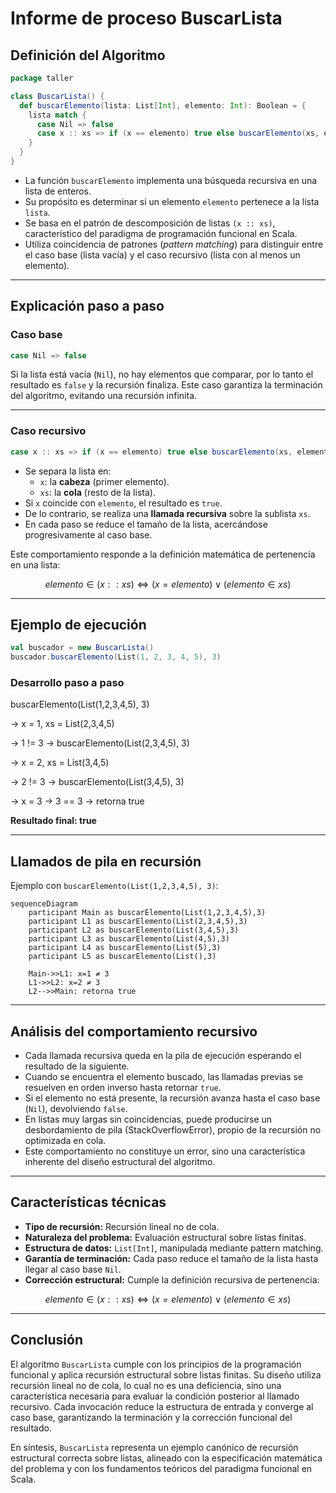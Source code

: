 # Informe de proceso BuscarLista

## Definición del Algoritmo

```Scala
package taller

class BuscarLista() {
  def buscarElemento(lista: List[Int], elemento: Int): Boolean = {
    lista match {
      case Nil => false
      case x :: xs => if (x == elemento) true else buscarElemento(xs, elemento)
    }
  }
}
```

* La función `buscarElemento` implementa una búsqueda recursiva en una lista de enteros.
* Su propósito es determinar si un elemento `elemento` pertenece a la lista `lista`.
* Se basa en el patrón de descomposición de listas `(x :: xs)`, característico del paradigma de programación funcional en Scala.
* Utiliza coincidencia de patrones (_pattern matching_) para distinguir entre el caso base (lista vacía) y el caso recursivo (lista con al menos un elemento).

---

## Explicación paso a paso

### Caso base

```Scala
case Nil => false
```

Si la lista está vacía (`Nil`), no hay elementos que comparar, por lo tanto el resultado es `false` y la recursión finaliza.
Este caso garantiza la terminación del algoritmo, evitando una recursión infinita.

---

### Caso recursivo

```Scala
case x :: xs => if (x == elemento) true else buscarElemento(xs, elemento)
```

- Se separa la lista en:
  - `x`: la **cabeza** (primer elemento).
  - `xs`: la **cola** (resto de la lista).
- Si `x` coincide con `elemento`, el resultado es `true`.
- De lo contrario, se realiza una **llamada recursiva** sobre la sublista `xs`.
- En cada paso se reduce el tamaño de la lista, acercándose progresivamente al caso base.

Este comportamiento responde a la definición matemática de pertenencia en una lista:

$$
elemento \in (x :: xs) \iff (x = elemento) \lor (elemento \in xs)
$$

---

## Ejemplo de ejecución

```Scala
val buscador = new BuscarLista()
buscador.buscarElemento(List(1, 2, 3, 4, 5), 3)
```

### Desarrollo paso a paso

buscarElemento(List(1,2,3,4,5), 3)

→ x = 1, xs = List(2,3,4,5)

→ 1 != 3 → buscarElemento(List(2,3,4,5), 3)

→ x = 2, xs = List(3,4,5)

→ 2 != 3 → buscarElemento(List(3,4,5), 3)

→ x = 3 → 3 == 3 → retorna true

**Resultado final: true**

---

## Llamados de pila en recursión

Ejemplo con `buscarElemento(List(1,2,3,4,5), 3)`:

```mermaid
sequenceDiagram
    participant Main as buscarElemento(List(1,2,3,4,5),3)
    participant L1 as buscarElemento(List(2,3,4,5),3)
    participant L2 as buscarElemento(List(3,4,5),3)
    participant L3 as buscarElemento(List(4,5),3)
    participant L4 as buscarElemento(List(5),3)
    participant L5 as buscarElemento(List(),3)

    Main->>L1: x=1 ≠ 3
    L1->>L2: x=2 ≠ 3
    L2-->>Main: retorna true
```

---

## Análisis del comportamiento recursivo

- Cada llamada recursiva queda en la pila de ejecución esperando el resultado de la siguiente.
- Cuando se encuentra el elemento buscado, las llamadas previas se resuelven en orden inverso hasta retornar `true`.
- Si el elemento no está presente, la recursión avanza hasta el caso base (`Nil`), devolviendo `false`.
- En listas muy largas sin coincidencias, puede producirse un desbordamiento de pila (StackOverflowError), propio de la recursión no optimizada en cola.
- Este comportamiento no constituye un error, sino una característica inherente del diseño estructural del algoritmo.

---

## Características técnicas

- **Tipo de recursión:** Recursión lineal no de cola.
- **Naturaleza del problema:** Evaluación estructural sobre listas finitas.
- **Estructura de datos:** `List[Int]`, manipulada mediante pattern matching.
- **Garantía de terminación:** Cada paso reduce el tamaño de la lista hasta llegar al caso base `Nil`.
- **Corrección estructural:** Cumple la definición recursiva de pertenencia:


$$
elemento \in (x :: xs) \iff (x = elemento) \lor (elemento \in xs)
$$

---

## Conclusión

El algoritmo `BuscarLista` cumple con los principios de la programación funcional y aplica recursión estructural sobre listas finitas.
Su diseño utiliza recursión lineal no de cola, lo cual no es una deficiencia, sino una característica necesaria para evaluar la condición posterior al llamado recursivo.
Cada invocación reduce la estructura de entrada y converge al caso base, garantizando la terminación y la corrección funcional del resultado.

En síntesis, `BuscarLista` representa un ejemplo canónico de recursión estructural correcta sobre listas, alineado con la especificación matemática del problema y con los fundamentos teóricos del paradigma funcional en Scala.

